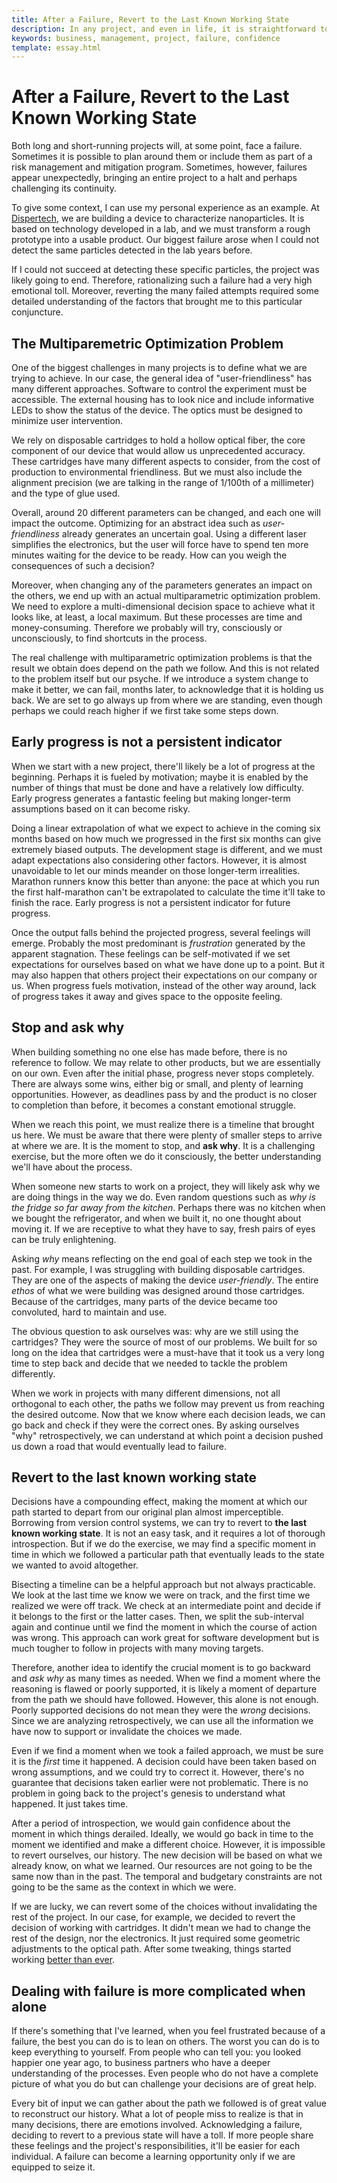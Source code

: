 ```yaml
---
title: After a Failure, Revert to the Last Known Working State
description: In any project, and even in life, it is straightforward to depart from the path that would bring us closer to our goals. Finding the first moment we started to diverge is the best way to recover. 
keywords: business, management, project, failure, confidence
template: essay.html
---
```

# After a Failure, Revert to the Last Known Working State

Both long and short-running projects will, at some point, face a failure. Sometimes it is possible to plan around them or include them as part of a risk management and mitigation program. Sometimes, however, failures appear unexpectedly, bringing an entire project to a halt and perhaps challenging its continuity. 

To give some context, I can use my personal experience as an example. At [Dispertech](https://www.dispertech.com), we are building a device to characterize nanoparticles. It is based on technology developed in a lab, and we must transform a rough prototype into a usable product. Our biggest failure arose when I could not detect the same particles detected in the lab years before. 

If I could not succeed at detecting these specific particles, the project was likely going to end. Therefore, rationalizing such a failure had a very high emotional toll. Moreover, reverting the many failed attempts required some detailed understanding of the factors that brought me to this particular conjuncture. 

## The Multiparemetric Optimization Problem
One of the biggest challenges in many projects is to define what we are trying to achieve. In our case, the general idea of "user-friendliness" has many different approaches. Software to control the experiment must be accessible. The external housing has to look nice and include informative LEDs to show the status of the device. The optics must be designed to minimize user intervention. 

We rely on disposable cartridges to hold a hollow optical fiber, the core component of our device that would allow us unprecedented accuracy. These cartridges have many different aspects to consider, from the cost of production to environmental friendliness. But we must also include the alignment precision (we are talking in the range of 1/100th of a millimeter) and the type of glue used.  

Overall, around 20 different parameters can be changed, and each one will impact the outcome. Optimizing for an abstract idea such as *user-friendliness* already generates an uncertain goal. Using a different laser simplifies the electronics, but the user will force have to spend ten more minutes waiting for the device to be ready. How can you weigh the consequences of such a decision? 

Moreover, when changing any of the parameters generates an impact on the others, we end up with an actual multiparametric optimization problem. We need to explore a multi-dimensional decision space to achieve what it looks like, at least, a local maximum. But these processes are time and money-consuming. Therefore we probably will try, consciously or unconsciously, to find shortcuts in the process. 

The real challenge with multiparametric optimization problems is that the result we obtain does depend on the path we follow. And this is not related to the problem itself but our psyche. If we introduce a system change to make it better, we can fail, months later, to acknowledge that it is holding us back. We are set to go always up from where we are standing, even though perhaps we could reach higher if we first take some steps down. 

## Early progress is not a persistent indicator
When we start with a new project, there'll likely be a lot of progress at the beginning. Perhaps it is fueled by motivation; maybe it is enabled by the number of things that must be done and have a relatively low difficulty. Early progress generates a fantastic feeling but making longer-term assumptions based on it can become risky. 

Doing a linear extrapolation of what we expect to achieve in the coming six months based on how much we progressed in the first six months can give extremely biased outputs. The development stage is different, and we must adapt expectations also considering other factors. However, it is almost unavoidable to let our minds meander on those longer-term irrealities. Marathon runners know this better than anyone: the pace at which you run the first half-marathon can't be extrapolated to calculate the time it'll take to finish the race. Early progress is not a persistent indicator for future progress. 

Once the output falls behind the projected progress, several feelings will emerge. Probably the most predominant is *frustration* generated by the apparent stagnation. These feelings can be self-motivated if we set expectations for ourselves based on what we have done up to a point. But it may also happen that others project their expectations on our company or us. When progress fuels motivation, instead of the other way around, lack of progress takes it away and gives space to the opposite feeling. 

## Stop and ask why
When building something no one else has made before, there is no reference to follow. We may relate to other products, but we are essentially on our own. Even after the initial phase, progress never stops completely. There are always some wins, either big or small, and plenty of learning opportunities. However, as deadlines pass by and the product is no closer to completion than before, it becomes a constant emotional struggle. 

When we reach this point, we must realize there is a timeline that brought us here. We must be aware that there were plenty of smaller steps to arrive at where we are. It is the moment to stop, and **ask why**. It is a challenging exercise, but the more often we do it consciously, the better understanding we'll have about the process. 

When someone new starts to work on a project, they will likely ask why we are doing things in the way we do. Even random questions such as *why is the fridge so far away from the kitchen*. Perhaps there was no kitchen when we bought the refrigerator, and when we built it, no one thought about moving it. If we are receptive to what they have to say, fresh pairs of eyes can be truly enlightening. 

Asking *why* means reflecting on the end goal of each step we took in the past. For example, I was struggling with building disposable cartridges. They are one of the aspects of making the device *user-friendly*. The entire *ethos* of what we were building was designed around those cartridges. Because of the cartridges, many parts of the device became too convoluted, hard to maintain and use. 

The obvious question to ask ourselves was: why are we still using the cartridges? They were the source of most of our problems. We built for so long on the idea that cartridges were a must-have that it took us a very long time to step back and decide that we needed to tackle the problem differently. 

When we work in projects with many different dimensions, not all orthogonal to each other, the paths we follow may prevent us from reaching the desired outcome. Now that we know where each decision leads, we can go back and check if they were the correct ones. By asking ourselves "why" retrospectively, we can understand at which point a decision pushed us down a road that would eventually lead to failure.  

## Revert to the last known working state
Decisions have a compounding effect, making the moment at which our path started to depart from our original plan almost imperceptible. Borrowing from version control systems, we can try to revert to **the last known working state**. It is not an easy task, and it requires a lot of thorough introspection. But if we do the exercise, we may find a specific moment in time in which we followed a particular path that eventually leads to the state we wanted to avoid altogether.   

Bisecting a timeline can be a helpful approach but not always practicable. We look at the last time we know we were on track, and the first time we realized we were off track. We check at an intermediate point and decide if it belongs to the first or the latter cases. Then, we split the sub-interval again and continue until we find the moment in which the course of action was wrong. This approach can work great for software development but is much tougher to follow in projects with many moving targets. 

Therefore, another idea to identify the crucial moment is to go backward and *ask why* as many times as needed. When we find a moment where the reasoning is flawed or poorly supported, it is likely a moment of departure from the path we should have followed. However, this alone is not enough. Poorly supported decisions do not mean they were the *wrong* decisions. Since we are analyzing retrospectively, we can use all the information we have now to support or invalidate the choices we made. 

Even if we find a moment when we took a failed approach, we must be sure it is the *first* time it happened. A decision could have been taken based on wrong assumptions, and we could try to correct it. However, there's no guarantee that decisions taken earlier were not problematic. There is no problem in going back to the project's genesis to understand what happened. It just takes time. 

After a period of introspection, we would gain confidence about the moment in which things derailed. Ideally, we would go back in time to the moment we identified and make a different choice. However, it is impossible to revert ourselves, our history. The new decision will be based on what we already know, on what we learned. Our resources are not going to be the same now than in the past. The temporal and budgetary constraints are not going to be the same as the context in which we were. 

If we are lucky, we can revert some of the choices without invalidating the rest of the project. In our case, for example, we decided to revert the decision of working with cartridges. It didn't mean we had to change the rest of the design, nor the electronics. It just required some geometric adjustments to the optical path. After some tweaking, things started working [better than ever](https://dispertech.com/publications/).

## Dealing with failure is more complicated when alone
If there's something that I've learned, when you feel frustrated because of a failure, the best you can do is to lean on others. The worst you can do is to keep everything to yourself. From people who can tell you: you looked happier one year ago, to business partners who have a deeper understanding of the processes. Even people who do not have a complete picture of what you do but can challenge your decisions are of great help. 

Every bit of input we can gather about the path we followed is of great value to reconstruct our history. What a lot of people miss to realize is that in many decisions, there are emotions involved. Acknowledging a failure, deciding to revert to a previous state will have a toll. If more people share these feelings and the project's responsibilities, it'll be easier for each individual. A failure can become a learning opportunity only if we are equipped to seize it. 